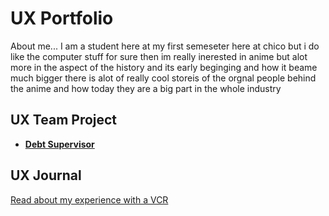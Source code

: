 # UX Portfolio

About me...
I am a student here at my first semeseter here at chico 
but i do like the computer stuff for sure then im really inerested in anime
but alot more in the aspect of the history and its early beginging and how it beame much bigger 
there is alot of really cool storeis of the orgnal people behind the anime and how today they are a big part in the 
whole industry 

## UX Team Project

* **[Debt Supervisor](https://usabilityengineering.github.io/DebtSupervisor/)**


## UX Journal

[Read about my experience with a VCR](j01/)
